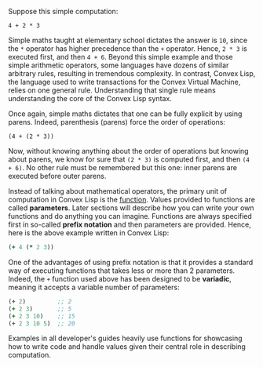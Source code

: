 Suppose this simple computation:

```
4 + 2 * 3
```

Simple maths taught at elementary school dictates the answer is `10`, since the `*` operator has higher precedence than the `+` operator. Hence, `2 * 3` is executed first,
and then `4 + 6`. Beyond this simple example and those simple arithmetic operators, some languages have dozens of similar arbitrary rules, resulting in tremendous complexity.
In contrast, Convex Lisp, the language used to write transactions for the Convex Virtual Machine, relies on one general rule. Understanding that single rule means understanding
the core of the Convex Lisp syntax.

Once again, simple maths dictates that one can be fully explicit by using parens. Indeed, parenthesis (parens) force the order of operations:

```
(4 + (2 * 3))
```

Now, without knowing anything about the order of operations but knowing about parens, we know for sure that `(2 * 3)` is computed first, and then `(4 + 6)`. No other rule
must be remembered but this one: inner parens are executed before outer parens.

Instead of talking about mathematical operators, the primary unit of computation in Convex Lisp is the [function](/cvm/building-blocks/functions). Values provided to functions are called
**parameters**. Later sections will describe how you can write your own functions and do anything you can imagine. Functions are always specified first in so-called
**prefix notation** and then parameters are provided. Hence, here is the above example written in Convex Lisp:

```clojure
(+ 4 (* 2 3))
```

One of the advantages of using prefix notation is that it provides a standard way of executing functions that takes less or more than 2 parameters. Indeed, the `+` function
used above has been designed to be **variadic**, meaning it accepts a variable number of parameters:

```clojure
(+ 2)         ;; 2
(+ 2 3)       ;; 5
(+ 2 3 10)    ;; 15
(+ 2 3 10 5)  ;; 20
```

Examples in all developer's guides heavily use functions for showcasing how to write code and handle values given their central role in describing computation.
